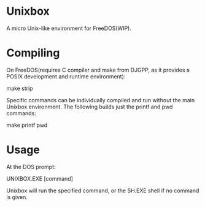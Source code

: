 # Unixbox
A micro Unix-like environment for FreeDOS(WIP).

# Compiling

On FreeDOS(requires C compiler and make from DJGPP, as it provides a POSIX development and runtime environment):

make strip

Specific commands can be individually compiled and run without the main Unixbox environment. The following builds just the printf and pwd commands:

make printf pwd

# Usage

At the DOS prompt:

UNIXBOX.EXE [command]

Unixbox will run the specified command, or the SH.EXE shell if no command is given.